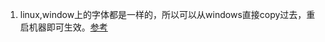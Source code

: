 1. linux,window上的字体都是一样的，所以可以从windows直接copy过去，重启机器即可生效。[参考](https://blog.csdn.net/sxyizhiren/article/details/20801061)        
